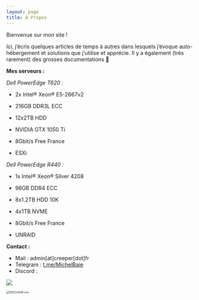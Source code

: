 ```yaml
---
layout: page
title: À Propos
---
```


Bienvenue sur mon site !

Ici, j’écris quelques articles de temps à autres dans lesquels j’évoque auto-hébergement et solutions que j’utilise et apprécie.
Il y a également (très rarement) des grosses documentations 🙂

**Mes serveurs :**

*Dell PowerEdge T620 :*

* 2x Intel® Xeon® E5-2667v2

* 216GB DDR3L ECC

* 12x2TB HDD

* NVIDIA GTX 1050 Ti

* 8Gbit/s Free France

* ESXi

*Dell PowerEdge R440 :*

* 1x Intel® Xeon® Silver 4208

* 96GB DDR4 ECC

* 8x1.2TB HDD 10K

* 4x1TB NVME

* 8Gbit/s Free France

* UNRAID

**Contact :**

* Mail : admin[at]creeper[dot]fr
* Telegram : [t.me/MichelBaie](https://t.me/MichelBaie)
* Discord :

![](https://discord.c99.nl/widget/theme-1/402867240711618572.png)



<img src="https://user-images.githubusercontent.com/39345534/122968671-1409c980-d38c-11eb-81a7-b4f11248e5c6.png" alt="DSC03449-min" style="zoom:50%;" />
